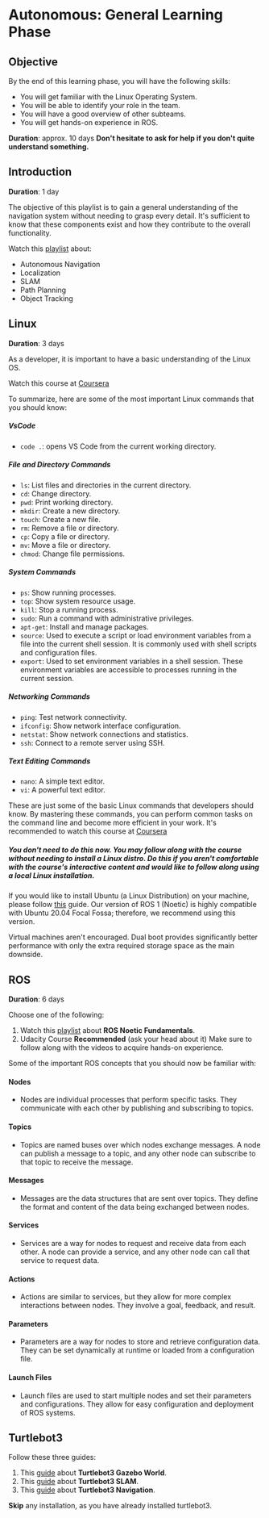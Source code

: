 # Autonomous: General Learning Phase

## Objective

By the end of this learning phase, you will have the following skills:

* You will get familiar with the Linux Operating System.
* You will be able to identify your role in the team.
* You will have a good overview of other subteams.
* You will get hands-on experience in ROS.

**Duration**: approx. 10 days
**Don't hesitate to ask for help if you don't quite understand something.**

## Introduction

**Duration**: 1 day

The objective of this playlist is to gain a general understanding of the navigation system without needing to grasp every detail. It's sufficient to know that these components exist and how they contribute to the overall functionality.

Watch this [playlist](https://www.youtube.com/playlist?list=PLn8PRpmsu08rLRGrnF-S6TyGrmcA2X7kg) about:

* Autonomous Navigation
* Localization
* SLAM
* Path Planning
* Object Tracking

## Linux

**Duration**: 3 days

As a developer, it is important to have a basic understanding of the Linux OS.

Watch this course at [Coursera](https://www.coursera.org/learn/codio-unix-system-basics)

To summarize, here are some of the most important Linux commands that you should know:

##### VsCode

* `code .`: opens VS Code from the current working directory.

##### File and Directory Commands

- `ls`: List files and directories in the current directory.
- `cd`: Change directory.
- `pwd`: Print working directory.
- `mkdir`: Create a new directory.
- `touch`: Create a new file.
- `rm`: Remove a file or directory.
- `cp`: Copy a file or directory.
- `mv`: Move a file or directory.
- `chmod`: Change file permissions.

##### System Commands

- `ps`: Show running processes.
- `top`: Show system resource usage.
- `kill`: Stop a running process.
- `sudo`: Run a command with administrative privileges.
- `apt-get`: Install and manage packages.
- `source`: Used to execute a script or load environment variables from a file into the current shell session. It is commonly used with shell scripts and configuration files.
- `export`: Used to set environment variables in a shell session. These environment variables are accessible to processes running in the current session.

##### Networking Commands

- `ping`: Test network connectivity.
- `ifconfig`: Show network interface configuration.
- `netstat`: Show network connections and statistics.
- `ssh`: Connect to a remote server using SSH.

##### Text Editing Commands

- `nano`: A simple text editor.
- `vi`: A powerful text editor.

These are just some of the basic Linux commands that developers should know. By mastering these commands, you can perform common tasks on the command line and become more efficient in your work.
It's recommended to watch this course at [Coursera](https://www.coursera.org/learn/codio-unix-system-basics)


##### *You don't need to do this now. You may follow along with the course without needing to install a Linux distro. Do this if you aren't comfortable with the course's interactive content and would like to follow along using a local Linux installation.*

If you would like to install Ubuntu (a Linux Distribution) on your machine, please follow [this](https://www.youtube.com/watch?v=Z-Hv9hOaKso&t=576s) guide. Our version of ROS 1 (Noetic) is highly compatible with Ubuntu 20.04 Focal Fossa; therefore, we recommend using this version. 

Virtual machines aren't encouraged. Dual boot provides significantly better performance with only the extra required storage space as the main downside.

## ROS

**Duration**: 6 days

Choose one of the following:

1. Watch this [playlist](https://www.youtube.com/playlist?list=PLLSegLrePWgIbIrA4iehUQ-impvIXdd9Q) about **ROS Noetic Fundamentals**.
2. Udacity Course **Recommended** (ask your head about it)
Make sure to follow along with the videos to acquire hands-on experience.

Some of the important ROS concepts that you should now be familiar with:

#### Nodes

* Nodes are individual processes that perform specific tasks. They communicate with each other by publishing and subscribing to topics.

#### Topics

* Topics are named buses over which nodes exchange messages. A node can publish a message to a topic, and any other node can subscribe to that topic to receive the message.

#### Messages

* Messages are the data structures that are sent over topics. They define the format and content of the data being exchanged between nodes.

#### Services

* Services are a way for nodes to request and receive data from each other. A node can provide a service, and any other node can call that service to request data.

#### Actions

* Actions are similar to services, but they allow for more complex interactions between nodes. They involve a goal, feedback, and result.

#### Parameters

* Parameters are a way for nodes to store and retrieve configuration data. They can be set dynamically at runtime or loaded from a configuration file.

#### Launch Files

* Launch files are used to start multiple nodes and set their parameters and configurations. They allow for easy configuration and deployment of ROS systems.

## Turtlebot3

Follow these three guides:

1. This [guide](https://emanual.robotis.com/docs/en/platform/turtlebot3/simulation/) about **Turtlebot3 Gazebo World**.
2. This [guide](https://emanual.robotis.com/docs/en/platform/turtlebot3/slam_simulation/) about **Turtlebot3 SLAM**.
3. This [guide](https://emanual.robotis.com/docs/en/platform/turtlebot3/slam_simulation/) about **Turtlebot3 Navigation**.

**Skip** any installation, as you have already installed turtlebot3.
